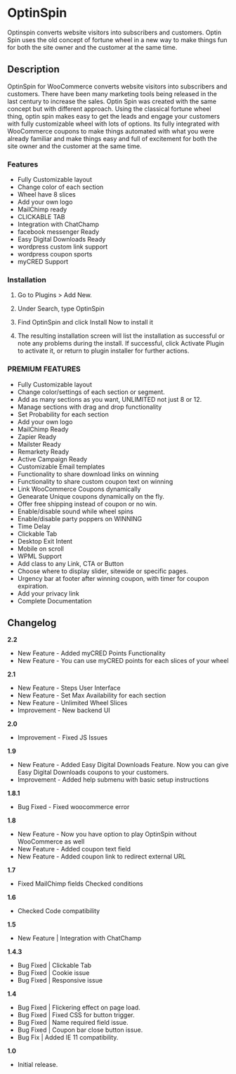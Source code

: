 # OptinSpin
Optinspin converts website visitors into subscribers and customers. Optin Spin uses the old concept of fortune wheel in a new way to make things fun for both the site owner and the customer at the same time.

## Description
OptinSpin for WooCommerce converts website visitors into subscribers and customers. There have been many marketing tools being released in the last century to increase the sales. Optin Spin was created with the same concept but with different approach. Using the classical fortune wheel thing, optin spin makes easy to get the leads and engage your customers with fully customizable wheel with lots of options. Its fully integrated with WooCommerce coupons to make things automated with what you were already familiar and make things easy and full of excitement for both the site owner and the customer at the same time.
### Features

- Fully Customizable layout
- Change color of each section
- Wheel have 8 slices
- Add your own logo
- MailChimp ready
- CLICKABLE TAB
- Integration with ChatChamp
- facebook messenger Ready
- Easy Digital Downloads Ready
- wordpress custom link support
- wordpress coupon sports
- myCRED Support

### Installation

1. Go to Plugins > Add New.

2. Under Search, type OptinSpin

3. Find OptinSpin and click Install Now to install it

4. The resulting installation screen will list the installation as successful or note any problems during the install.
If successful, click Activate Plugin to activate it, or return to plugin installer for further actions.


### PREMIUM FEATURES
- Fully Customizable layout
- Change color/settings of each section or segment.
- Add as many sections as you want, UNLIMITED not just 8 or 12.
- Manage sections with drag and drop functionality
- Set Probability for each section
- Add your own logo
- MailChimp Ready
- Zapier Ready
- Mailster Ready
- Remarkety Ready
- Active Campaign Ready
- Customizable Email templates
- Functionality to share download links on winning
- Functionality to share custom coupon text on winning
- Link WooCommerce Coupons dynamically
- Genearate Unique coupons dynamically on the fly.
- Offer free shipping instead of coupon or no win.
- Enable/disable sound while wheel spins
- Enable/disable party poppers on WINNING
- Time Delay
- Clickable Tab
- Desktop Exit Intent
- Mobile on scroll
- WPML Support
- Add class to any Link, CTA or Button
- Choose where to display slider, sitewide or specific pages.
- Urgency bar at footer after winning coupon, with timer for coupon expiration.
- Add your privacy link
- Complete Documentation


## Changelog

**2.2**
- New Feature - Added myCRED Points Functionality
- New Feature - You can use myCRED points for each slices of your wheel

**2.1**
- New Feature - Steps User Interface
- New Feature - Set Max Availability for each section
- New Feature - Unlimited Wheel Slices
- Improvement - New backend UI

**2.0**
- Improvement - Fixed JS Issues

**1.9**
- New Feature - Added Easy Digital Downloads Feature. Now you can give Easy Digital Downloads coupons to your customers.
- Improvement - Added help submenu with basic setup instructions

**1.8.1**
- Bug Fixed - Fixed woocommerce error

**1.8**
- New Feature - Now you have option to play OptinSpin without WooCommerce as well
- New Feature - Added coupon text field
- New Feature - Added coupon link to redirect external URL

**1.7**
- Fixed MailChimp fields Checked conditions

**1.6**
- Checked Code compatibility

**1.5**
- New Feature | Integration with ChatChamp

**1.4.3**
- Bug Fixed | Clickable Tab
- Bug Fixed | Cookie issue
- Bug Fixed | Responsive issue

**1.4**
- Bug Fixed | Flickering effect on page load.
- Bug Fixed | Fixed CSS for button trigger.
- Bug Fixed | Name required field issue.
- Bug Fixed | Coupon bar close button issue.
- Bug Fix | Added IE 11 compatibility.


**1.0**

- Initial release.
